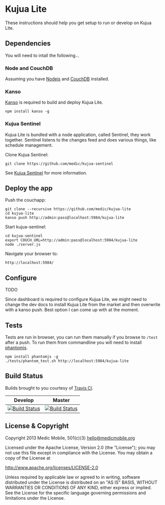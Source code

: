 # Kujua Lite

These instructions should help you get setup to run or develop on Kujua Lite.

## Dependencies

You will need to intall the following...

### Node and CouchDB

Assuming you have [Nodejs](http://nodejs.org) and [CouchDB](http://couchdb.apache.org) installed.

### Kanso

[Kanso](http://kan.so) is required to build and deploy Kujua Lite.

```
npm install kanso -g
```

### Kujua Sentinel

Kujua Lite is bundled with a node application, called Sentinel, they work together.
Sentinel listens to the changes feed and does various things, like schedule
management.  

Clone Kujua Sentinel:

```
git clone https://github.com/medic/kujua-sentinel
```

See [Kujua Sentinel](https://github.com/medic/kujua-sentinel) for more information.

## Deploy the app

Push the couchapp:

```
git clone --recursive https://github.com/medic/kujua-lite
cd kujua-lite
kanso push http://admin:pass@localhost:5984/kujua-lite
```

Start kujua-sentinel:

```
cd kujua-sentinel
export COUCH_URL=http://admin:pass@localhost:5984/kujua-lite
node ./server.js
```

Navigate your browser to:

```
http://localhost:5984/
```

## Configure

TODO

Since dashboard is required to configure Kujua Lite, we might need to change
the dev docs to install Kujua Lite from the market and then overwrite with a
kanso push.  Best option I can come up with at the moment.

## Tests

Tests are run in browser, you can run them manually if you browse to `/test`
after a push.  To run them from commandline you will need to install
[phantomjs](http://phantomjs.org/).

```
npm install phantomjs -g
./tests/phantom_test.sh http://localhost:5984/kujua-lite
```

## Build Status

Builds brought to you courtesy of [Travis CI](https://travis-ci.org/medic/kujua-lite).

Develop      | Master 
------------ | -------------
[![Build Status](https://travis-ci.org/medic/kujua-lite.png?branch=develop)](https://travis-ci.org/medic/kujua-lite/branches) | [![Build Status](https://travis-ci.org/medic/kujua-lite.png?branch=master)](https://travis-ci.org/medic/kujua-lite/branches)



## License & Copyright

Copyright 2013 Medic Mobile, 501(c)(3)  <hello@medicmobile.org>

Licensed under the Apache License, Version 2.0 (the "License");
you may not use this file except in compliance with the License.
You may obtain a copy of the License at

   http://www.apache.org/licenses/LICENSE-2.0

Unless required by applicable law or agreed to in writing, software
distributed under the License is distributed on an "AS IS" BASIS,
WITHOUT WARRANTIES OR CONDITIONS OF ANY KIND, either express or implied.
See the License for the specific language governing permissions and
limitations under the License.
